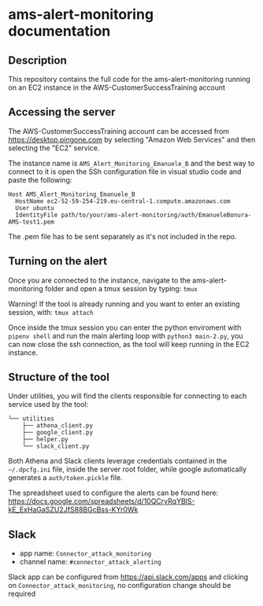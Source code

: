 # ams-alert-monitoring documentation


## Description
This repository contains the full code for the ams-alert-monitoring running on an EC2 instance in the AWS-CustomerSuccessTraining account

## Accessing the server
The AWS-CustomerSuccessTraining account can be accessed from https://desktop.pingone.com by selecting "Amazon Web Services" and then selecting the "EC2" service.

The instance name is `AMS_Alert_Monitoring_Emanuele_B` and the best way to connect to it is open the SSh configuration file in visual studio code and paste the following:

```
Host AMS_Alert_Monitoring_Emanuele_B
  HostName ec2-52-59-254-219.eu-central-1.compute.amazonaws.com
  User ubuntu
  IdentityFile path/to/your/ams-alert-monitoring/auth/EmanueleBonura-AMS-test1.pem
  ```

  The .pem file has to be sent separately as it's not included in the repo.

## Turning on the alert
Once you are connected to the instance, navigate to the ams-alert-monitoring folder and open a tmux session by typing:
```tmux```

Warning! If the tool is already running and you want to enter an existing session, with: ```tmux attach```

Once inside the tmux session you can enter the python enviroment with `pipenv shell` and run the main alerting loop with `python3 main-2.py`, you can now close the ssh connection, as the tool will keep running in the EC2 instance.

## Structure of the tool

Under utilities, you will find the clients responsible for connecting to each service used by the tool:
```
└── utilities
    ├── athena_client.py
    ├── google_client.py
    ├── helper.py
    └── slack_client.py
```

Both Athena and Slack clients leverage credentials contained in the `~/.dpcfg.ini` file, inside the server root folder, while google automatically generates a `auth/token.pickle` file.

The spreadsheet used to configure the alerts can be found here: https://docs.google.com/spreadsheets/d/10QCryRqYBlS-kE_ExHaGaSZU2JfS88BGcBss-KYr0Wk


## Slack
 - app name: `Connector_attack_monitoring`
 - channel name: `#connector_attack_alerting`

Slack app can be configured from https://api.slack.com/apps and clicking on `Connector_attack_monitoring`, no configuration change should be required

